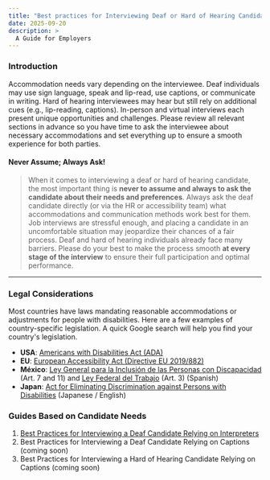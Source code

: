 ```yaml
---
title: "Best practices for Interviewing Deaf or Hard of Hearing Candidates"
date: 2025-09-20
description: >
  A Guide for Employers
---
```

### Introduction
Accommodation needs vary depending on the interviewee. Deaf individuals may use sign language, speak and lip-read, use captions, or communicate in writing. Hard of hearing interviewees may hear but still rely on additional cues (e.g., lip-reading, captions). In-person and virtual interviews each present unique opportunities and challenges. Please review all relevant sections in advance so you have time to ask the interviewee about necessary accommodations and set everything up to ensure a smooth experience for both parties.

#### Never Assume; Always Ask!

> When it comes to interviewing a deaf or hard of hearing candidate, the most important thing is **never to assume and always to ask the candidate about their needs and preferences**. Always ask the deaf candidate directly (or via the HR or accessibility team) what accommodations and communication methods work best for them.
Job interviews are stressful enough, and placing a candidate in an uncomfortable situation may jeopardize their chances of a fair process. Deaf and hard of hearing individuals already face many barriers. Please do your best to make the process smooth **at every stage of the interview** to ensure their full participation and optimal performance.

---
### Legal Considerations

Most countries have laws mandating reasonable accommodations or adjustments for people with disabilities. Here are a few examples of country-specific legislation. A quick Google search will help you find your country's legislation.

- **USA**: [Americans with Disabilities Act (ADA)](https://www.ada.gov/) </br>
- **EU**: [European Accessibility Act (Directive EU 2019/882)](https://eur-lex.europa.eu/eli/dir/2019/882/oj/eng) </br>
- **México**: [Ley General para la Inclusión de las Personas con Discapacidad](https://www.diputados.gob.mx/LeyesBiblio/pdf/LGIPD.pdf) (Art. 7 and 11) and [Ley Federal del Trabajo](https://www.gob.mx/cms/uploads/attachment/file/156203/1044_Ley_Federal_del_Trabajo.pdf) (Art. 3) (Spanish)</br>
- **Japan**: [Act for Eliminating Discrimination against Persons with Disabilities](https://www.japaneselawtranslation.go.jp/en/laws/view/3052) (Japanese / English) </br>

### Guides Based on Candidate Needs

1. [Best Practices for Interviewing a Deaf Candidate Relying on Interpreters](best-practices-interviewing-deaf-candidate-relying-on-interpreters.md) </br>
2. Best Practices for Interviewing a Deaf Candidate Relying on Captions (coming soon)</br>
3. Best Practices for Interviewing a Hard of Hearing Candidate Relying on Captions (coming soon)